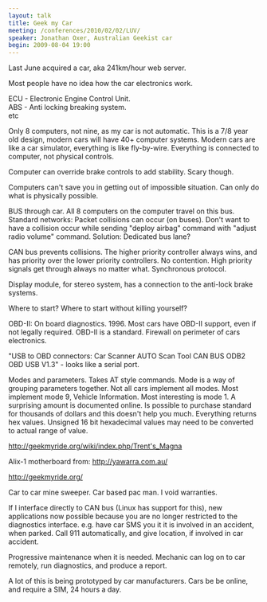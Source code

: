 ```yaml
---
layout: talk
title: Geek my Car
meeting: /conferences/2010/02/02/LUV/
speaker: Jonathan Oxer, Australian Geekist car
begin: 2009-08-04 19:00
---
```

Last June acquired a car, aka 241km/hour web server.

Most people have no idea how the car electronics work.

ECU - Electronic Engine Control Unit.  
ABS - Anti locking breaking system.  
etc

Only 8 computers, not nine, as my car is not automatic.  This is a 7/8 year old
design, modern cars will have 40+ computer systems.  Modern cars are like a car
simulator, everything is like fly-by-wire. Everything is connected to computer,
not physical controls.

Computer can override brake controls to add stability. Scary though.

Computers can't save you in getting out of impossible situation. Can only do what
is physically possible.

BUS through car. All 8 computers on the computer travel on this bus. Standard
networks: Packet collisions can occur (on buses).  Don't want to have a
collision occur while sending "deploy airbag" command with "adjust radio
volume" command. Solution: Dedicated bus lane?

CAN bus prevents collisions. The higher priority controller always wins, and
has priority over the lower priority controllers. No contention. High priority
signals get through always no matter what. Synchronous protocol.

Display module, for stereo system, has a connection to the anti-lock brake
systems.

Where to start? Where to start without killing yourself?

OBD-II: On board diagnostics. 1996. Most cars have OBD-II support, even if not
legally required. OBD-II is a standard. Firewall on perimeter of cars electronics.

"USB to OBD connectors: Car Scanner AUTO Scan Tool CAN BUS ODB2 OBD USB V1.3" -
looks like a serial port.

Modes and parameters. Takes AT style commands. Mode is a way of grouping
parameters together. Not all cars implement all modes. Most implement mode 9,
Vehicle Information. Most interesting is mode 1. A surprising amount
is documented online. Is possible to purchase standard for thousands of
dollars and this doesn't help you much. Everything returns hex values.
Unsigned 16 bit hexadecimal values may need to be converted to actual
range of value.

<http://geekmyride.org/wiki/index.php/Trent's_Magna>

Alix-1 motherboard from:
<http://yawarra.com.au/>

<http://geekmyride.org/>

Car to car mine sweeper. Car based pac man. I void warranties.

If I interface directly to CAN bus (Linux has support for this), new
applications now possible because you are no longer restricted to the
diagnostics interface. e.g. have car SMS you it it is involved in an accident,
when parked. Call 911 automatically, and give location, if involved in car
accident.

Progressive maintenance when it is needed. Mechanic can log on to car remotely,
run diagnostics, and produce a report.

A lot of this is being prototyped by car manufacturers. Cars be be online, and
require a SIM, 24 hours a day.
